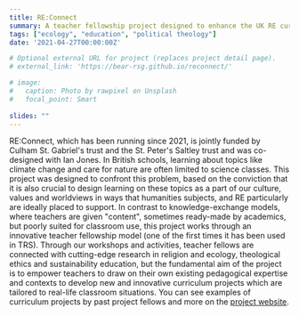 ```yaml
---
title: RE:Connect
summary: A teacher fellowship project designed to enhance the UK RE curriculum in schools to help pupils engage in new learning around religion & ecology.
tags: ["ecology", "education", "political theology"]
date: '2021-04-27T00:00:00Z'

# Optional external URL for project (replaces project detail page).
# external_link: 'https://bear-rsg.github.io/reconnect/'

# image:
#   caption: Photo by rawpixel on Unsplash
#   focal_point: Smart
  
slides: ""
---
```


RE:Connect, which has been running since 2021, is jointly funded by Culham St. Gabriel's trust and the St. Peter's Saltley trust and was co-designed with Ian Jones. In British schools, learning about topics like climate change and care for nature are often limited to science classes. This project was designed to confront this problem, based on the conviction that it is also crucial to design learning on these topics as a part of our culture, values and worldviews in ways that humanities subjects, and RE particularly are ideally placed to support. In contrast to knowledge-exchange models, where teachers are given "content", sometimes ready-made by academics, but poorly suited for classroom use, this project works through an innovative teacher fellowship model (one of the first times it has been used in TRS). Through our workshops and activities, teacher fellows are connected with cutting-edge research in religion and ecology, theological ethics and sustainability education, but the fundamental aim of the project is to empower teachers to draw on their own existing pedagogical expertise and contexts to develop new and innovative curriculum projects which are tailored to real-life classroom situations. You can see examples of curriculum projects by past project fellows and more on the [project website](https://bear-rsg.github.io/reconnect/).